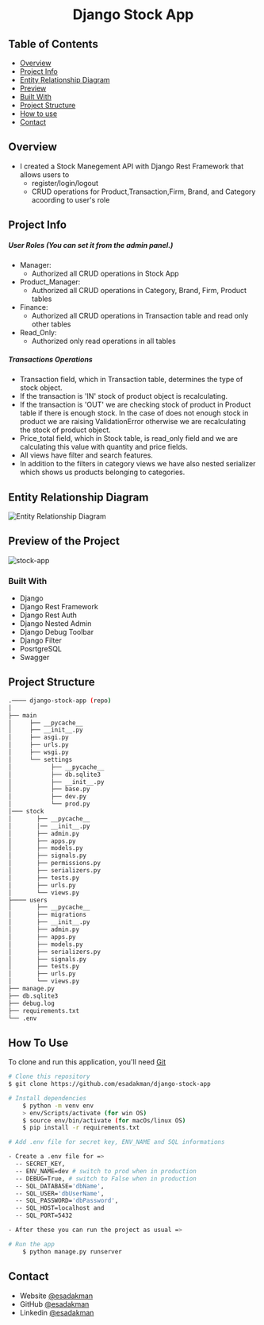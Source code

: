 <!-- Please update value in the {}  -->

<h1 align="center">Django Stock App</h1>

<!-- <div align="center">
  <h3> 
    <a href="https://github.com/esadakman/django-stock-app">
      Project
    </a> 
  </h3>
</div> -->

<!-- TABLE OF CONTENTS -->

## Table of Contents

- [Overview](#overview)
- [Project Info](#projectinfo)
- [Entity Relationship Diagram](#entity-relationship-diagram)
- [Preview](#preview-of-the-project)
- [Built With](#built-with)
- [Project Structure](#project-structure)
- [How to use](#how-to-use)
- [Contact](#contact)


## Overview

- I created a Stock Manegement API with Django Rest Framework that allows users to
    - register/login/logout
    - CRUD operations for Product,Transaction,Firm, Brand, and Category acoording to user's role

## Project Info

##### User Roles (You can set it from the admin panel.)

  - Manager:
    - Authorized all CRUD operations in Stock App 
  - Product_Manager:
    - Authorized all CRUD operations in Category, Brand, Firm, Product tables
  - Finance:
    - Authorized all CRUD operations in Transaction table and read only other tables
  - Read_Only:
    - Authorized only read operations in all tables

##### Transactions Operations

  - Transaction field, which in Transaction table, determines the type of stock object. 
  - If the transaction is 'IN' stock of product object is recalculating.
  - If the transaction is 'OUT' we are checking stock of product in Product table if there is enough stock. In the case of does not enough stock in product we are raising ValidationError otherwise we are recalculating the stock of product object.
  - Price_total field, which in Stock table, is read_only field and we are calculating this value with quantity and price fields.
  - All views have filter and search features. 
  - In addition to the filters in category views we have also nested serializer which shows us products belonging to categories. 

<!-- ERD -->
## Entity Relationship Diagram

![Entity Relationship Diagram](https://user-images.githubusercontent.com/98649983/194851017-083393e4-53ef-425d-869c-903d8515fdaa.jpg)
 
 <!-- OVERVIEW -->
## Preview of the Project

![stock-app](https://user-images.githubusercontent.com/98649983/194851648-3e22780b-7e5c-481f-aabc-facc261b485b.gif)




### Built With

<!-- This section should list any major frameworks that you built your project using. Here are a few examples.-->

- Django
- Django Rest Framework
- Django Rest Auth
- Django Nested Admin
- Django Debug Toolbar
- Django Filter 
- PosrtgreSQL
- Swagger

## Project Structure

```bash
.──── django-stock-app (repo)
│
├── main
│     ├── __pycache__ 
│     ├── __init__.py 
│     ├── asgi.py
│     ├── urls.py
│     ├── wsgi.py
│     └── settings
│           ├── __pycache__
│           ├── db.sqlite3
│           ├── __init__.py 
│           ├── base.py
│           ├── dev.py 
│           └── prod.py
│─── stock
│       ├── __pycache__
│       │── __init__.py
│       ├── admin.py
│       ├── apps.py
│       ├── models.py 
│       ├── signals.py
│       ├── permissions.py 
│       ├── serializers.py 
│       ├── tests.py
│       ├── urls.py
│       └── views.py
├──── users
│       ├── __pycache__
│       ├── migrations
│       ├── __init__.py
│       ├── admin.py
│       ├── apps.py
│       ├── models.py
│       ├── serializers.py
│       ├── signals.py 
│       ├── tests.py
│       ├── urls.py
│       └── views.py 
├── manage.py
├── db.sqlite3
├── debug.log
├── requirements.txt
└── .env

```

## How To Use 

To clone and run this application, you'll need [Git](https://git-scm.com)

```bash
# Clone this repository
$ git clone https://github.com/esadakman/django-stock-app 

# Install dependencies
    $ python -m venv env
    > env/Scripts/activate (for win OS)
    $ source env/bin/activate (for macOs/linux OS)
    $ pip install -r requirements.txt 

# Add .env file for secret key, ENV_NAME and SQL informations 

- Create a .env file for =>
  -- SECRET_KEY,
  -- ENV_NAME=dev # switch to prod when in production  
  -- DEBUG=True, # switch to False when in production
  -- SQL_DATABASE='dbName',
  -- SQL_USER='dbUserName',
  -- SQL_PASSWORD='dbPassword',
  -- SQL_HOST=localhost and
  -- SQL_PORT=5432 

- After these you can run the project as usual => 

# Run the app
    $ python manage.py runserver
```

## Contact

- Website [@esadakman](https://esadakman.github.io/)
- GitHub [@esadakman](https://github.com/esadakman)
- Linkedin [@esadakman](https://www.linkedin.com/in/esadakman/)

 